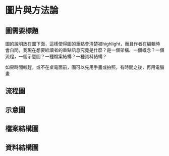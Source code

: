 # 圖片與方法論



## 圖需要標題

圖的說明放在圖下面，這樣使得圖的重點會清楚被highlight，而且作者在編輯時會自問，我現在想要給讀者的重點訊息究竟是什麼？是一個架構、一個概念？一個流程，一個示意圖？一種檔案結構？一種資料結構？

如果時間較趕，或不在桌電面前，圖可以先用手畫或拍照，有時間之後，再用電腦畫



## 流程圖



## 示意圖



## 檔案結構圖



## 資料結構圖



